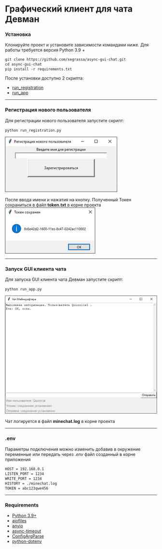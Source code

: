 # Графический клиент для чата Девман

### Установка
Клонируйте проект и установите зависимости командами ниже. Для работы требуется версия Python 3.9 +
```
git clone https://github.com/xegrassa/async-gui-chat.git
cd async-gui-chat
pip install -r requirements.txt
```

После установки доступно 2 скрипта: 
- [run_registration](#регистрация-нового-пользователя)
- [run_app](#запуск-GUI-клиента-чата)


***

### Регистрация нового пользователя
Для регистрации нового пользователя запустите скрипт: 

`python run_registration.py`

![img.png](img/img.png)

После ввода имени и нажатия на кнопку. Полученный Токен сохраниться в файл **token.txt** в корне проекта
![token.png](img/token.png)

***
### Запуск GUI клиента чата
Для запуска GUI клиента чата Девман запустите скрипт: 

`python run_app.py`

![img_1.png](img/img_1.png)

Чат логируется в файл **minechat.log** в корне проекта

***
### .env
Параметры подключения можно изменить добавив в окружение переменные или передать через *.env* файл созданный в корне приложения
```
HOST = 192.168.0.1
LISTEN_PORT = 1234
WRITE_PORT = 1234
HISTORY = ./minechat.log
TOKEN = abc123qwe456
```
***
### Requirements
- [Python 3.9+](https://www.python.org/)
- [aiofiles](https://github.com/Tinche/aiofiles)
- [anyio](https://github.com/agronholm/anyio)
- [async-timeout](https://github.com/aio-libs/async-timeout)
- [ConfigArgParse](https://github.com/bw2/ConfigArgParse)
- [python-dotenv](https://github.com/theskumar/python-dotenv)
